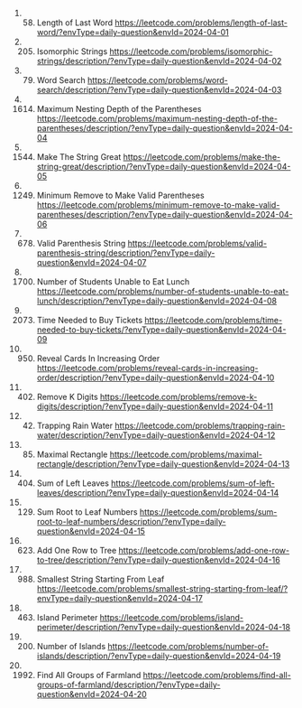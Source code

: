 1. 58. Length of Last Word
https://leetcode.com/problems/length-of-last-word/?envType=daily-question&envId=2024-04-01
2. 205. Isomorphic Strings
https://leetcode.com/problems/isomorphic-strings/description/?envType=daily-question&envId=2024-04-02
3. 79. Word Search
https://leetcode.com/problems/word-search/description/?envType=daily-question&envId=2024-04-03
4. 1614. Maximum Nesting Depth of the Parentheses
https://leetcode.com/problems/maximum-nesting-depth-of-the-parentheses/description/?envType=daily-question&envId=2024-04-04
5. 1544. Make The String Great
https://leetcode.com/problems/make-the-string-great/description/?envType=daily-question&envId=2024-04-05
6. 1249. Minimum Remove to Make Valid Parentheses
https://leetcode.com/problems/minimum-remove-to-make-valid-parentheses/description/?envType=daily-question&envId=2024-04-06
7. 678. Valid Parenthesis String
https://leetcode.com/problems/valid-parenthesis-string/description/?envType=daily-question&envId=2024-04-07
8. 1700. Number of Students Unable to Eat Lunch
https://leetcode.com/problems/number-of-students-unable-to-eat-lunch/description/?envType=daily-question&envId=2024-04-08
9. 2073. Time Needed to Buy Tickets
https://leetcode.com/problems/time-needed-to-buy-tickets/?envType=daily-question&envId=2024-04-09
10. 950. Reveal Cards In Increasing Order
https://leetcode.com/problems/reveal-cards-in-increasing-order/description/?envType=daily-question&envId=2024-04-10
11. 402. Remove K Digits
https://leetcode.com/problems/remove-k-digits/description/?envType=daily-question&envId=2024-04-11
12. 42. Trapping Rain Water
https://leetcode.com/problems/trapping-rain-water/description/?envType=daily-question&envId=2024-04-12
13. 85. Maximal Rectangle
https://leetcode.com/problems/maximal-rectangle/description/?envType=daily-question&envId=2024-04-13
14. 404. Sum of Left Leaves
https://leetcode.com/problems/sum-of-left-leaves/description/?envType=daily-question&envId=2024-04-14
15. 129. Sum Root to Leaf Numbers
https://leetcode.com/problems/sum-root-to-leaf-numbers/description/?envType=daily-question&envId=2024-04-15
16. 623. Add One Row to Tree
https://leetcode.com/problems/add-one-row-to-tree/description/?envType=daily-question&envId=2024-04-16
17. 988. Smallest String Starting From Leaf
https://leetcode.com/problems/smallest-string-starting-from-leaf/?envType=daily-question&envId=2024-04-17
18. 463. Island Perimeter
https://leetcode.com/problems/island-perimeter/description/?envType=daily-question&envId=2024-04-18
19. 200. Number of Islands
https://leetcode.com/problems/number-of-islands/description/?envType=daily-question&envId=2024-04-19
20. 1992. Find All Groups of Farmland
https://leetcode.com/problems/find-all-groups-of-farmland/description/?envType=daily-question&envId=2024-04-20